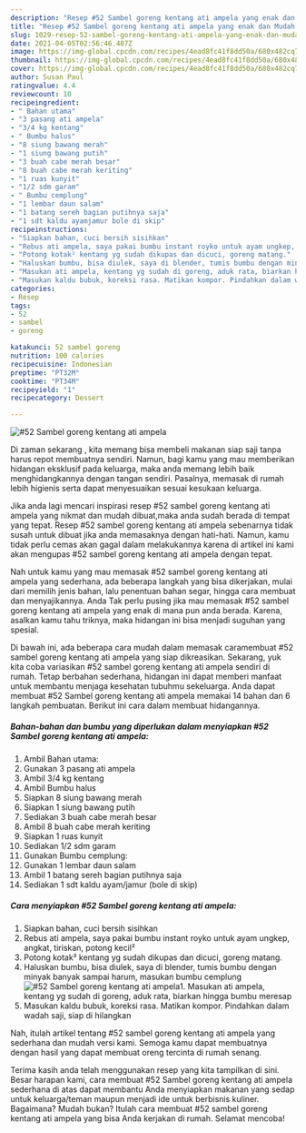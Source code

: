 ```yaml
---
description: "Resep #52 Sambel goreng kentang ati ampela yang enak dan Mudah Dibuat"
title: "Resep #52 Sambel goreng kentang ati ampela yang enak dan Mudah Dibuat"
slug: 1029-resep-52-sambel-goreng-kentang-ati-ampela-yang-enak-dan-mudah-dibuat
date: 2021-04-05T02:56:46.487Z
image: https://img-global.cpcdn.com/recipes/4ead8fc41f8dd50a/680x482cq70/52-sambel-goreng-kentang-ati-ampela-foto-resep-utama.jpg
thumbnail: https://img-global.cpcdn.com/recipes/4ead8fc41f8dd50a/680x482cq70/52-sambel-goreng-kentang-ati-ampela-foto-resep-utama.jpg
cover: https://img-global.cpcdn.com/recipes/4ead8fc41f8dd50a/680x482cq70/52-sambel-goreng-kentang-ati-ampela-foto-resep-utama.jpg
author: Susan Paul
ratingvalue: 4.4
reviewcount: 10
recipeingredient:
- " Bahan utama"
- "3 pasang ati ampela"
- "3/4 kg kentang"
- " Bumbu halus"
- "8 siung bawang merah"
- "1 siung bawang putih"
- "3 buah cabe merah besar"
- "8 buah cabe merah keriting"
- "1 ruas kunyit"
- "1/2 sdm garam"
- " Bumbu cemplung"
- "1 lembar daun salam"
- "1 batang sereh bagian putihnya saja"
- "1 sdt kaldu ayamjamur bole di skip"
recipeinstructions:
- "Siapkan bahan, cuci bersih sisihkan"
- "Rebus ati ampela, saya pakai bumbu instant royko untuk ayam ungkep, angkat, tiriskan, potong kecil²"
- "Potong kotak² kentang yg sudah dikupas dan dicuci, goreng matang."
- "Haluskan bumbu, bisa diulek, saya di blender, tumis bumbu dengan minyak banyak sampai harum, masukan bumbu cemplung"
- "Masukan ati ampela, kentang yg sudah di goreng, aduk rata, biarkan hingga bumbu meresap"
- "Masukan kaldu bubuk, koreksi rasa. Matikan kompor. Pindahkan dalam wadah saji, siap di hilangkan"
categories:
- Resep
tags:
- 52
- sambel
- goreng

katakunci: 52 sambel goreng 
nutrition: 100 calories
recipecuisine: Indonesian
preptime: "PT32M"
cooktime: "PT34M"
recipeyield: "1"
recipecategory: Dessert

---
```



![#52 Sambel goreng kentang ati ampela](https://img-global.cpcdn.com/recipes/4ead8fc41f8dd50a/680x482cq70/52-sambel-goreng-kentang-ati-ampela-foto-resep-utama.jpg)

Di zaman  sekarang , kita memang bisa membeli makanan siap saji tanpa harus repot membuatnya sendiri. Namun, bagi kamu yang mau memberikan hidangan eksklusif pada keluarga, maka anda memang lebih baik menghidangkannya dengan tangan sendiri. Pasalnya, memasak di rumah lebih higienis serta dapat menyesuaikan sesuai kesukaan keluarga.

Jika anda lagi mencari inspirasi resep #52 sambel goreng kentang ati ampela yang nikmat dan mudah dibuat,maka anda sudah berada di tempat yang tepat. Resep #52 sambel goreng kentang ati ampela  sebenarnya tidak susah untuk dibuat jika anda memasaknya dengan hati-hati. Namun, kamu tidak perlu cemas akan gagal dalam melakukannya 
karena di artikel ini kami akan mengupas #52 sambel goreng kentang ati ampela dengan tepat.  



Nah untuk kamu yang mau memasak #52 sambel goreng kentang ati ampela yang sederhana, ada beberapa langkah yang bisa dikerjakan, mulai dari memilih jenis bahan, lalu penentuan bahan segar, hingga cara membuat dan menyajikannya. Anda Tak perlu pusing jika mau memasak #52 sambel goreng kentang ati ampela yang enak di mana pun anda berada. Karena, asalkan kamu  tahu triknya, maka hidangan ini bisa menjadi suguhan yang spesial.

Di bawah ini, ada beberapa cara mudah dalam memasak caramembuat #52 sambel goreng kentang ati ampela yang siap dikreasikan. Sekarang, yuk kita coba variasikan #52 sambel goreng kentang ati ampela sendiri di rumah. Tetap berbahan sederhana, hidangan ini dapat memberi manfaat untuk membantu menjaga kesehatan tubuhmu sekeluarga. Anda dapat membuat #52 Sambel goreng kentang ati ampela memakai 14 bahan dan 6 langkah pembuatan. Berikut ini cara dalam membuat hidangannya.

<!--inarticleads1-->

##### Bahan-bahan dan bumbu yang diperlukan dalam menyiapkan #52 Sambel goreng kentang ati ampela:

1. Ambil  Bahan utama:
1. Gunakan 3 pasang ati ampela
1. Ambil 3/4 kg kentang
1. Ambil  Bumbu halus
1. Siapkan 8 siung bawang merah
1. Siapkan 1 siung bawang putih
1. Sediakan 3 buah cabe merah besar
1. Ambil 8 buah cabe merah keriting
1. Siapkan 1 ruas kunyit
1. Sediakan 1/2 sdm garam
1. Gunakan  Bumbu cemplung:
1. Gunakan 1 lembar daun salam
1. Ambil 1 batang sereh bagian putihnya saja
1. Sediakan 1 sdt kaldu ayam/jamur (bole di skip)




<!--inarticleads2-->

##### Cara menyiapkan #52 Sambel goreng kentang ati ampela:

1. Siapkan bahan, cuci bersih sisihkan
1. Rebus ati ampela, saya pakai bumbu instant royko untuk ayam ungkep, angkat, tiriskan, potong kecil²
1. Potong kotak² kentang yg sudah dikupas dan dicuci, goreng matang.
1. Haluskan bumbu, bisa diulek, saya di blender, tumis bumbu dengan minyak banyak sampai harum, masukan bumbu cemplung
<img src="//assets-global.cpcdn.com/assets/icons/button_play-2c75c40dde080a61004c1f40b05d8f140eaff45d7e9e6481dc71c63d2e7c4909.png" alt="#52 Sambel goreng kentang ati ampela">1. Masukan ati ampela, kentang yg sudah di goreng, aduk rata, biarkan hingga bumbu meresap
1. Masukan kaldu bubuk, koreksi rasa. Matikan kompor. Pindahkan dalam wadah saji, siap di hilangkan




Nah, itulah artikel tentang  #52 sambel goreng kentang ati ampela  yang sederhana dan mudah versi kami. Semoga kamu dapat membuatnya dengan hasil yang dapat membuat oreng tercinta di rumah senang. 

Terima kasih anda telah menggunakan resep yang kita tampilkan di sini. Besar harapan kami, cara membuat  #52 Sambel goreng kentang ati ampela sederhana di atas dapat membantu Anda menyiapkan makanan yang sedap untuk keluarga/teman maupun menjadi ide untuk berbisnis kuliner. Bagaimana? Mudah bukan? Itulah cara membuat #52 sambel goreng kentang ati ampela yang bisa Anda kerjakan di rumah. Selamat mencoba!

